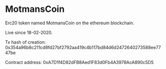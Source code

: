 # MotmansCoin
Erc20 token named MotmansCoin on the ethereum blockchain.

Live since 18-02-2020.

Tx hash of creation: 0x354a96b8c211cd8fd27bf2792aa419c4b117bd84d6d2472640273588ee7747be 

Contract address: 0xA7D1f4D82dFB8Aed1F83d0Fb4A3978AcA890c5D5
